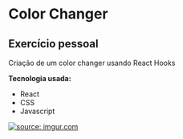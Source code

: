 <h1>
Color Changer
</h1>
<h2>
Exercício pessoal
</h2>

Criação de um color changer usando React Hooks

**Tecnologia usada:**
* React
* CSS
* Javascript

<a href="https://imgur.com/aEplG28"><img src="https://i.imgur.com/aEplG28.png" title="source: imgur.com" /></a>